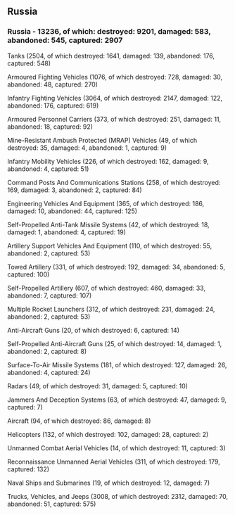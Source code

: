 
 
 ## Russia
 
 ### Russia - 13236, of which: destroyed: 9201, damaged: 583, abandoned: 545, captured: 2907

 

 

 Tanks (2504, of which destroyed: 1641, damaged: 139, abandoned: 176, captured: 548)

 Armoured Fighting Vehicles (1076, of which destroyed: 728, damaged: 30, abandoned: 48, captured: 270)

 Infantry Fighting Vehicles (3064, of which destroyed: 2147, damaged: 122, abandoned: 176, captured: 619)

 Armoured Personnel Carriers (373, of which destroyed: 251, damaged: 11, abandoned: 18, captured: 92)

 Mine-Resistant Ambush Protected (MRAP) Vehicles (49, of which destroyed: 35, damaged: 4, abandoned: 1, captured: 9)

 Infantry Mobility Vehicles (226, of which destroyed: 162, damaged: 9, abandoned: 4, captured: 51)

 Command Posts And Communications Stations (258, of which destroyed: 169, damaged: 3, abandoned: 2, captured: 84)

 Engineering Vehicles And Equipment (365, of which destroyed: 186, damaged: 10, abandoned: 44, captured: 125)

 Self-Propelled Anti-Tank Missile Systems (42, of which destroyed: 18, damaged: 1, abandoned: 4, captured: 19)

 Artillery Support Vehicles And Equipment (110, of which destroyed: 55, abandoned: 2, captured: 53)

 Towed Artillery (331, of which destroyed: 192, damaged: 34, abandoned: 5, captured: 100)

 Self-Propelled Artillery (607, of which destroyed: 460, damaged: 33, abandoned: 7, captured: 107)

 Multiple Rocket Launchers (312, of which destroyed: 231, damaged: 24, abandoned: 2, captured: 53)

 Anti-Aircraft Guns (20, of which destroyed: 6, captured: 14)

 Self-Propelled Anti-Aircraft Guns (25, of which destroyed: 14, damaged: 1, abandoned: 2, captured: 8)

 Surface-To-Air Missile Systems (181, of which destroyed: 127, damaged: 26, abandoned: 4, captured: 24)

 Radars (49, of which destroyed: 31, damaged: 5, captured: 10)

 Jammers And Deception Systems (63, of which destroyed: 47, damaged: 9, captured: 7)

 Aircraft (94, of which destroyed: 86, damaged: 8)

 Helicopters (132, of which destroyed: 102, damaged: 28, captured: 2)

 Unmanned Combat Aerial Vehicles (14, of which destroyed: 11, captured: 3)

 Reconnaissance Unmanned Aerial Vehicles (311, of which destroyed: 179, captured: 132)

 Naval Ships and Submarines (19, of which destroyed: 12, damaged: 7)

 Trucks, Vehicles, and Jeeps (3008, of which destroyed: 2312, damaged: 70, abandoned: 51, captured: 575)

